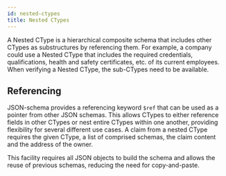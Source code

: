 ```yaml
---
id: nested-ctypes
title: Nested CTypes
---
```


A Nested CType is a hierarchical composite schema that includes other CTypes as substructures by referencing them.
For example, a company could use a Nested CType that includes the required credentials, qualifications, health and safety certificates, etc. of its current employees.
When verifying a Nested CType, the sub-CTypes need to be available.

## Referencing

JSON-schema provides a referencing keyword `$ref` that can be used as a pointer from other JSON schemas.
This allows CTypes to either reference fields in other CTypes or nest entire CTypes within one another, providing flexibility for several different use cases.
A claim from a nested CType requires the given CType, a list of comprised schemas, the claim content and the address of the owner.

This facility requires all JSON objects to build the schema and allows the reuse of previous schemas, reducing the need for copy-and-paste.
